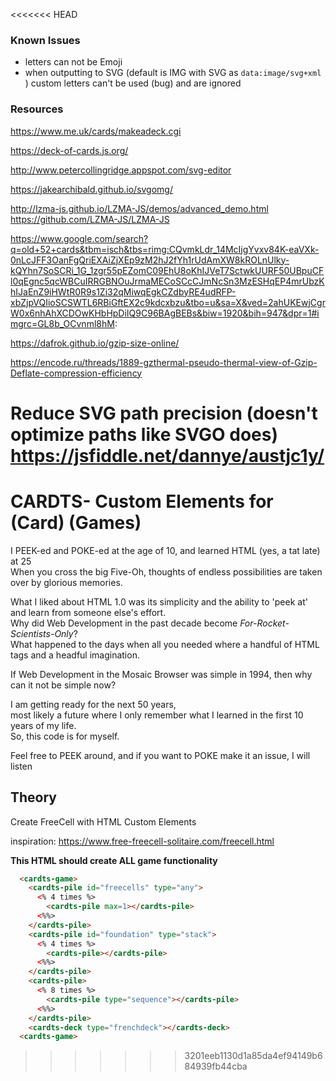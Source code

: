 <<<<<<< HEAD

### Known Issues

* letters can not be Emoji 
* when outputting to SVG (default is IMG with SVG as ``data:image/svg+xml`` ) custom letters can't be used (bug) and are ignored

### Resources

https://www.me.uk/cards/makeadeck.cgi

https://deck-of-cards.js.org/

http://www.petercollingridge.appspot.com/svg-editor

https://jakearchibald.github.io/svgomg/

http://lzma-js.github.io/LZMA-JS/demos/advanced_demo.html
https://github.com/LZMA-JS/LZMA-JS

https://www.google.com/search?q=old+52+cards&tbm=isch&tbs=rimg:CQvmkLdr_14McIjgYvxv84K-eaVXk-0nLcJFF3OanFgQriEXAiZjXEp9zM2hJ2fYh1rUdAmXW8kROLnUlky-kQYhn7SoSCRi_1G_1zgr55pEZomC09EhU8oKhIJVeT7SctwkUURF50UBpuCFl0qEgnc5qcWBCuIRRGBNOuJrmaMECoSCcCJmNcSn3MzESHqEP4mrUbzKhIJaEnZ9iHWtR0R9s1Zi32qMiwqEgkCZdbyRE4udRFP-xbZjpVQIioSCSWTL6RBiGftEX2c9kdcxbzu&tbo=u&sa=X&ved=2ahUKEwjCgrW0x6nhAhXCDOwKHbHpDiIQ9C96BAgBEBs&biw=1920&bih=947&dpr=1#imgrc=GL8b_OCvnml8hM:


https://dafrok.github.io/gzip-size-online/

https://encode.ru/threads/1889-gzthermal-pseudo-thermal-view-of-Gzip-Deflate-compression-efficiency

Reduce SVG path precision (doesn't optimize paths like SVGO does)
https://jsfiddle.net/dannye/austjc1y/
=======
# CARDTS- Custom Elements for (Card) (Games)

I PEEK-ed and POKE-ed at the age of 10, and learned HTML (yes, a tat late) at 25  
When you cross the big Five-Oh, thoughts of endless possibilities are taken over by glorious memories.

What I liked about HTML 1.0 was its simplicity and the ability to 'peek at' and learn from someone else's effort.  
Why did Web Development in the past decade become *For-Rocket-Scientists-Only*?  
What happened to the days when all you needed where a handful of HTML tags and a headful imagination.

If Web Development in the Mosaic Browser was simple in 1994, then why can it not be simple now?

I am getting ready for the next 50 years,  
most likely a future where I only remember what I learned in the first 10 years of my life.  
So, this code is for myself.

Feel free to PEEK around, and if you want to POKE make it an issue, I will listen

## Theory

Create FreeCell with HTML Custom Elements

inspiration: https://www.free-freecell-solitaire.com/freecell.html

**This HTML should create ALL game functionality**

```html
  <cardts-game>
    <cardts-pile id="freecells" type="any">
      <% 4 times %>
        <cardts-pile max=1></cardts-pile>
      <%%>
    </cardts-pile>
    <cardts-pile id="foundation" type="stack">
      <% 4 times %>
        <cardts-pile></cardts-pile>
      <%%>
    </cardts-pile>
    <cardts-pile>
      <% 8 times %>
        <cardts-pile type="sequence"></cardts-pile>
      <%%>
    </cardts-pile>
    <cardts-deck type="frenchdeck"></cardts-deck>
  <cardts-game>
```
>>>>>>> 3201eeb1130d1a85da4ef94149b684939fb44cba
